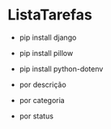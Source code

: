 # ListaTarefas


- pip install django
- pip install pillow
- pip install python-dotenv


- por descrição
- por categoria
- por status
